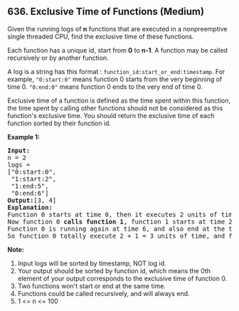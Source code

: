 <!--|This file generated by command(leetcode description); DO NOT EDIT.    |-->
<!--+----------------------------------------------------------------------+-->
<!--|@author    Openset <openset.wang@gmail.com>                           |-->
<!--|@link      https://github.com/openset                                 |-->
<!--|@home      https://github.com/openset/leetcode                        |-->
<!--+----------------------------------------------------------------------+-->

## 636. Exclusive Time of Functions (Medium)

<p>Given the running logs of <b>n</b> functions that are executed in a nonpreemptive single threaded CPU, find the exclusive time of these functions. </p>

<p>Each function has a unique id, start from <b>0</b> to <b>n-1</b>. A function may be called recursively or by another function.</p>

<p>A log is a string has this format : <code>function_id:start_or_end:timestamp</code>. For example, <code>"0:start:0"</code> means function 0 starts from the very beginning of time 0. <code>"0:end:0"</code> means function 0 ends to the very end of time 0. </p>

<p>Exclusive time of a function is defined as the time spent within this function, the time spent by calling other functions should not be considered as this function's exclusive time. You should return the exclusive time of each function sorted by their function id.</p>

<p><b>Example 1:</b><br />
<pre>
<b>Input:</b>
n = 2
logs = 
["0:start:0",
 "1:start:2",
 "1:end:5",
 "0:end:6"]
<b>Output:</b>[3, 4]
<b>Explanation:</b>
Function 0 starts at time 0, then it executes 2 units of time and reaches the end of time 1. 
Now function 0 <b>calls function 1</b>, function 1 starts at time 2, executes 4 units of time and end at time 5.
Function 0 is running again at time 6, and also end at the time 6, thus executes 1 unit of time. 
So function 0 totally execute 2 + 1 = 3 units of time, and function 1 totally execute 4 units of time.
</pre>
</p>

<p><b>Note:</b><br>
<ol>
<li>Input logs will be sorted by timestamp, NOT log id.</li>
<li>Your output should be sorted by function id, which means the 0th element of your output corresponds to the exclusive time of function 0.</li>
<li>Two functions won't start or end at the same time.</li>
<li>Functions could be called recursively, and will always end.</li>
<li>1 <= n <= 100</li>
</ol>
</p>